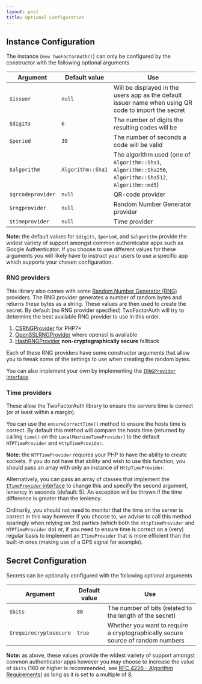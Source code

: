 ```yaml
---
layout: post
title: Optional Configuration
---
```


## Instance Configuration

The instance (`new TwoFactorAuth()`) can only be configured by the constructor with the following optional arguments

Argument          | Default value     | Use
------------------|-------------------|-----
`$issuer`         | `null`            | Will be displayed in the users app as the default issuer name when using QR code to import the secret
`$digits`         | `6`               | The number of digits the resulting codes will be
`$period`         | `30`              | The number of seconds a code will be valid
`$algorithm`      | `Algorithm::Sha1` | The algorithm used (one of `Algorithm::Sha1`, `Algorithm::Sha256`, `Algorithm::Sha512`, `Algorithm::md5`)
`$qrcodeprovider` | `null`            | QR-code provider
`$rngprovider`    | `null`            | Random Number Generator provider
`$timeprovider`   | `null`            | Time provider

**Note:** the default values for `$digits`, `$period`, and `$algorithm` provide the widest variety of support amongst common authenticator apps such as Google Authenticator. If you choose to use different values for these arguments you will likely have to instruct your users to use a specific app which supports your chosen configuration.

### RNG providers

This library also comes with some [Random Number Generator (RNG)](https://en.wikipedia.org/wiki/Random_number_generation) providers. The RNG provider generates a number of random bytes and returns these bytes as a string. These values are then used to create the secret. By default (no RNG provider specified) TwoFactorAuth will try to determine the best available RNG provider to use in this order.

1. [CSRNGProvider](https://github.com/RobThree/TwoFactorAuth/blob/master/lib/Providers/Rng/CSRNGProvider.php) for PHP7+
2. [OpenSSLRNGProvider](https://github.com/RobThree/TwoFactorAuth/blob/master/lib/Providers/Rng/OpenSSLRNGProvider.php) where openssl is available
3. [HashRNGProvider](https://github.com/RobThree/TwoFactorAuth/blob/master/lib/Providers/Rng/HashRNGProvider.php) **non-cryptographically secure** fallback

Each of these RNG providers have some constructor arguments that allow you to tweak some of the settings to use when creating the random bytes.

You can also implement your own by implementing the [`IRNGProvider` interface](https://github.com/RobThree/TwoFactorAuth/blob/master/lib/Providers/Rng/IRNGProvider.php).

### Time providers

These allow the TwoFactorAuth library to ensure the servers time is correct (or at least within a margin).

You can use the `ensureCorrectTime()` method to ensure the hosts time is correct. By default this method will compare the hosts time (returned by calling `time()` on the `LocalMachineTimeProvider`) to the default `NTPTimeProvider` and `HttpTimeProvider`.

**Note:** the `NTPTimeProvider` requires your PHP to have the ability to create sockets. If you do not have that ability and wish to use this function, you should pass an array with only an instance of `HttpTimeProvider`.

Alternatively, you can pass an array of classes that implement the [`ITimeProvider` interface](https://github.com/RobThree/TwoFactorAuth/blob/master/lib/Providers/Time/ITimeProvider.php) to change this and specify the second argument, leniency in seconds (default: 5). An exception will be thrown if the time difference is greater than the leniency.

Ordinarily, you should not need to monitor that the time on the server is correct in this way however if you choose to, we advise to call this method sparingly when relying on 3rd parties (which both the `HttpTimeProvider` and `NTPTimeProvider` do) or, if you need to ensure time is correct on a (very) regular basis to implement an `ITimeProvider` that is more efficient than the built-in ones (making use of a GPS signal for example).

## Secret Configuration

Secrets can be optionally configured with the following optional arguments

Argument               | Default value | Use
-----------------------|---------------|-----
`$bits`                | `80`          | The number of bits (related to the length of the secret)
`$requirecryptosecure` | `true`        | Whether you want to require a cryptographically secure source of random numbers

**Note:** as above, these values provide the widest variety of support amongst common authenticator apps however you may choose to increase the value of `$bits` (160 or higher is recommended, see [RFC 4226 - Algorithm Requirements](https://tools.ietf.org/html/rfc4226#section-4)) as long as it is set to a multiple of 8.

